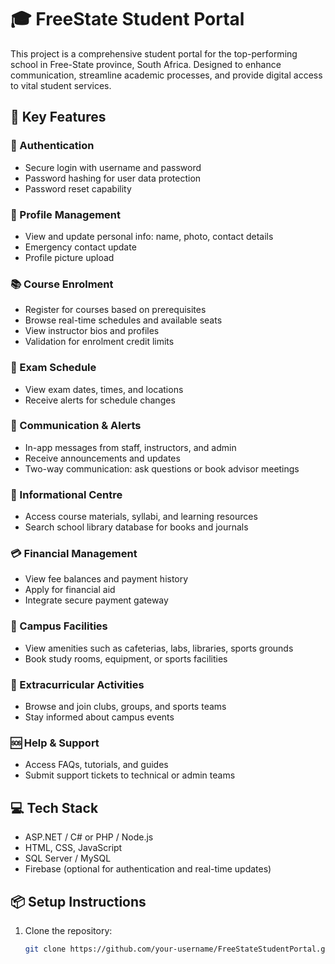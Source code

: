 # 🎓 FreeState Student Portal

This project is a comprehensive student portal for the top-performing school in Free-State province, South Africa. Designed to enhance communication, streamline academic processes, and provide digital access to vital student services.

## 🚀 Key Features

### 🔐 Authentication
- Secure login with username and password
- Password hashing for user data protection
- Password reset capability

### 👤 Profile Management
- View and update personal info: name, photo, contact details
- Emergency contact update
- Profile picture upload

### 📚 Course Enrolment
- Register for courses based on prerequisites
- Browse real-time schedules and available seats
- View instructor bios and profiles
- Validation for enrolment credit limits

### 🧪 Exam Schedule
- View exam dates, times, and locations
- Receive alerts for schedule changes

### 📢 Communication & Alerts
- In-app messages from staff, instructors, and admin
- Receive announcements and updates
- Two-way communication: ask questions or book advisor meetings

### 📖 Informational Centre
- Access course materials, syllabi, and learning resources
- Search school library database for books and journals

### 💳 Financial Management
- View fee balances and payment history
- Apply for financial aid
- Integrate secure payment gateway

### 🏫 Campus Facilities
- View amenities such as cafeterias, labs, libraries, sports grounds
- Book study rooms, equipment, or sports facilities

### 🎉 Extracurricular Activities
- Browse and join clubs, groups, and sports teams
- Stay informed about campus events

### 🆘 Help & Support
- Access FAQs, tutorials, and guides
- Submit support tickets to technical or admin teams

## 💻 Tech Stack

- ASP.NET / C# or PHP / Node.js
- HTML, CSS, JavaScript
- SQL Server / MySQL
- Firebase (optional for authentication and real-time updates)

## 📦 Setup Instructions

1. Clone the repository:
   ```bash
   git clone https://github.com/your-username/FreeStateStudentPortal.git
